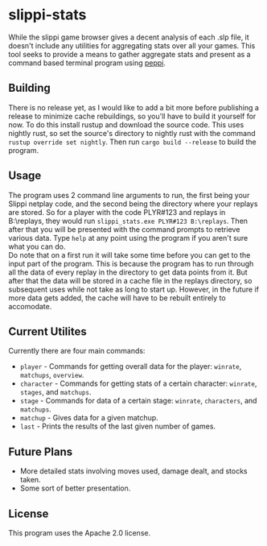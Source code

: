 # slippi-stats
While the slippi game browser gives a decent analysis of each .slp file, it doesn't include any utilities for aggregating stats over all your games. This tool seeks to provide a means to gather aggregate stats and present as a command based terminal program using [peppi](https://github.com/hohav/peppi).

## Building
There is no release yet, as I would like to add a bit more before publishing a release to minimize cache rebuildings, so you'll have to build it yourself for now. To do this install rustup and download the source code. This uses nightly rust, so set the source's directory to nightly rust with the command `rustup override set nightly`. Then run `cargo build --release` to build the program.

## Usage
The program uses 2 command line arguments to run, the first being your Slippi netplay code, and the second being the directory where your replays are stored. So for a player with the code PLYR#123 and replays in B:\replays, they would run `slippi_stats.exe PLYR#123 B:\replays`. Then after that you will be presented with the command prompts to retrieve various data. Type `help` at any point using the program if you aren't sure what you can do.  
Do note that on a first run it will take some time before you can get to the input part of the program. This is because the program has to run through all the data of every replay in the directory to get data points from it. But after that the data will be stored in a cache file in the replays directory, so subsequent uses while not take as long to start up. However, in the future if more data gets added, the cache will have to be rebuilt entirely to accomodate.

## Current Utilites
Currently there are four main commands:
- `player` - Commands for getting overall data for the player: `winrate`, `matchups`, `overview`.
- `character` - Commands for getting stats of a certain character: `winrate`, `stages`, and `matchups`.
- `stage` - Commands for data of a certain stage: `winrate`, `characters`, and `matchups`.
- `matchup` - Gives data for a given matchup.
- `last` - Prints the results of the last given number of games.

## Future Plans
- More detailed stats involving moves used, damage dealt, and stocks taken.
- Some sort of better presentation.

## License
This program uses the Apache 2.0 license.